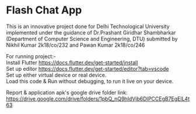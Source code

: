 # Flash Chat App


This is an innovative project done for Delhi Technological University implemented under the guidance of Dr.Prashant Giridhar Shambharkar (Department of Computer Science and Engineering, DTU) submitted by Nikhil Kumar 2k18/co/232 and Pawan Kumar 2k18/co/246

For running project:- </br>
Install Flutter https://docs.flutter.dev/get-started/install </br>
Set up editor https://docs.flutter.dev/get-started/editor?tab=vscode </br>
Set up either virtual device or real device. </br>
Load this code & Run without debugging, to run it live on your device.

Report & application apk's google drive folder link: https://drive.google.com/drive/folders/1pbQ_nQ9hIdVjb6DIPCCEgB7EgElL4t63
